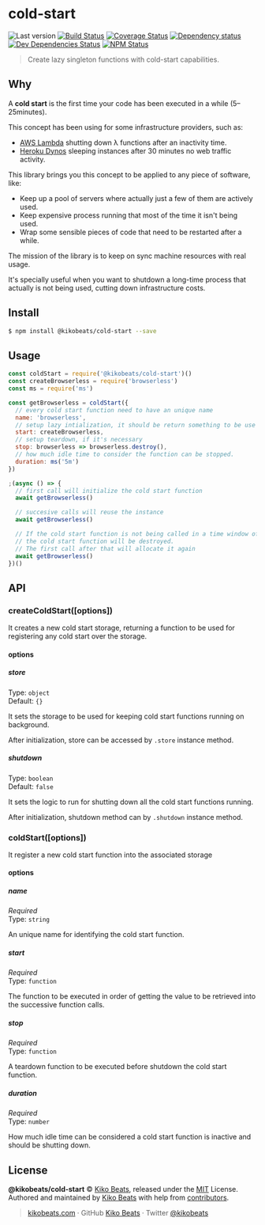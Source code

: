 # cold-start

![Last version](https://img.shields.io/github/tag/Kikobeats/cold-start.svg?style=flat-square)
[![Build Status](https://img.shields.io/travis/Kikobeats/cold-start/master.svg?style=flat-square)](https://travis-ci.com/Kikobeats/cold-start)
[![Coverage Status](https://img.shields.io/coveralls/Kikobeats/cold-start.svg?style=flat-square)](https://coveralls.io/github/Kikobeats/cold-start)
[![Dependency status](https://img.shields.io/david/@kikobeats/cold-start.svg?style=flat-square)](https://david-dm.org/@kikobeats/cold-start)
[![Dev Dependencies Status](https://img.shields.io/david/dev/@kikobeats/cold-start.svg?style=flat-square)](https://david-dm.org/@kikobeats/cold-start#info=devDependencies)
[![NPM Status](https://img.shields.io/npm/dm/@kikobeats/cold-start.svg?style=flat-square)](https://www.npmjs.org/package/@kikobeats/cold-start)

> Create lazy singleton functions with cold-start capabilities.

## Why

A **cold start** is the first time your code has been executed in a while (5–25minutes).

This concept has been using for some infrastructure providers, such as:

- [AWS Lambda](https://mikhail.io/serverless/coldstarts/aws) shutting down λ functions after an inactivity time.
- [Heroku Dynos](https://devcenter.heroku.com/articles/free-dyno-hours#dyno-sleeping) sleeping instances after 30 minutes no web traffic activity.

This library brings you this concept to be applied to any piece of software, like:

- Keep up a pool of servers where actually just a few of them are actively used.
- Keep expensive process running that most of the time it isn't being used.
- Wrap some sensible pieces of code that need to be restarted after a while.

The mission of the library is to keep on sync machine resources with real usage.

It's specially useful when you want to shutdown a long-time process that actually is not being used, cutting down infrastructure costs.

## Install

```bash
$ npm install @kikobeats/cold-start --save
```

## Usage

```js
const coldStart = require('@kikobeats/cold-start')()
const createBrowserless = require('browserless')
const ms = require('ms')

const getBrowserless = coldStart({
  // every cold start function need to have an unique name
  name: 'browserless',
  // setup lazy intialization, it should be return something to be use into succesive calls
  start: createBrowserless,
  // setup teardown, if it's necessary
  stop: browserless => browserless.destroy(),
  // how much idle time to consider the function can be stopped.
  duration: ms('5m')
})

;(async () => {
  // first call will initialize the cold start function
  await getBrowserless()

  // succesive calls will reuse the instance
  await getBrowserless()

  // If the cold start function is not being called in a time window of 5m,
  // the cold start function will be destroyed.
  // The first call after that will allocate it again
  await getBrowserless()
})()
```

## API

### createColdStart([options])

It creates a new cold start storage, returning a function to be used for registering any cold start over the storage.

#### options

##### store

Type: `object`<br>
Default: `{}`

It sets the storage to be used for keeping cold start functions running on background.

After initialization, store can be accessed by `.store` instance method.

##### shutdown

Type: `boolean`<br>
Default: `false`

It sets the logic to run for shutting down all the cold start functions running.

After initialization, shutdown method can by `.shutdown` instance method.

### coldStart([options])

It register a new cold start function into the associated storage

#### options

##### name

*Required*<br>
Type: `string`

An unique name for identifying the cold start function.

##### start

*Required*<br>
Type: `function`

The function to be executed in order of getting the value to be retrieved into the successive function calls.

##### stop

*Required*<br>
Type: `function`

A teardown function to be executed before shutdown the cold start function.

##### duration

*Required*<br>
Type: `number`

How much idle time can be considered a cold start function is inactive and should be shutting down.

## License

**@kikobeats/cold-start** © [Kiko Beats](https://kikobeats.com), released under the [MIT](https://github.com/kikobeats/cold-start/blob/master/LICENSE.md) License.<br>
Authored and maintained by [Kiko Beats](https://kikobeats.com) with help from [contributors](https://github.com/kikobeats/cold-start/contributors).

> [kikobeats.com](https://kikobeats.com) · GitHub [Kiko Beats](https://github.com/kikobeats) · Twitter [@kikobeats](https://twitter.com/kikobeats)
